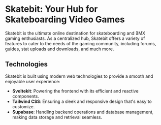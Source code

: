 # Skatebit: Your Hub for Skateboarding Video Games

Skatebit is the ultimate online destination for skateboarding and BMX gaming enthusiasts. As a centralized hub, Skatebit offers a variety of features to cater to the needs of the gaming community, including forums, guides, stat uploads and downloads, and much more.

## Technologies

Skatebit is built using modern web technologies to provide a smooth and enjoyable user experience:

- **Sveltekit**: Powering the frontend with its efficient and reactive components.
- **Tailwind CSS**: Ensuring a sleek and responsive design that's easy to customize.
- **Supabase**: Handling backend operations and database management, making data storage and retrieval seamless.
